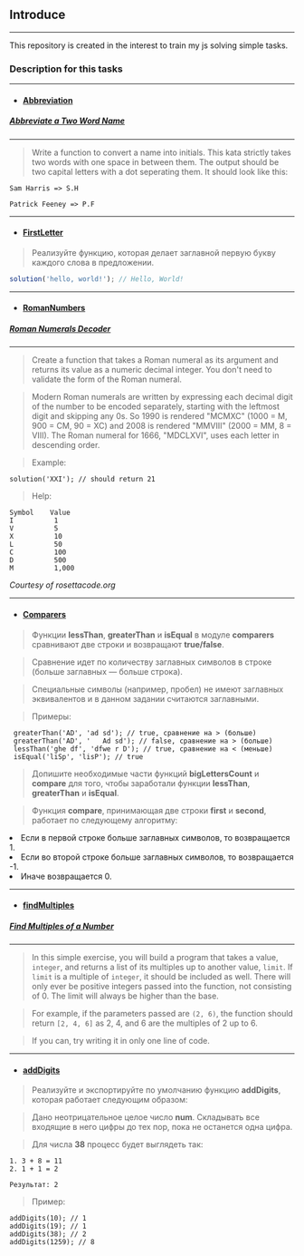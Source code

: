 ## Introduce ##
___
This repository is created in the interest to train my js solving simple tasks.

### Description for this tasks ####
___
- #### [Abbreviation](./Abbreviation) ####
##### [Abbreviate a Two Word Name](https://www.codewars.com/kata/abbreviate-a-two-word-name/javascript) #####
___
>Write a function to convert a name into initials. This kata strictly takes two words with one space in between them.
 The output should be two capital letters with a dot seperating them. It should look like this:
   
    Sam Harris => S.H
    
    Patrick Feeney => P.F
___
- #### [FirstLetter](./FirstLetter) ####
>Реализуйте функцию, которая делает заглавной первую букву каждого слова в предложении.

   ```js
   solution('hello, world!'); // Hello, World!
   ```
___
- #### [RomanNumbers](./RomanNumbers) ####
##### [Roman Numerals Decoder](https://www.codewars.com/kata/roman-numerals-decoder) #####
___
>Create a function that takes a Roman numeral as its argument and returns its value as a numeric decimal integer. You don't need to validate the form of the Roman numeral.

>Modern Roman numerals are written by expressing each decimal digit of the number to be encoded separately, starting with the leftmost digit and skipping any 0s. So 1990 is rendered "MCMXC" (1000 = M, 900 = CM, 90 = XC) and 2008 is rendered "MMVIII" (2000 = MM, 8 = VIII). The Roman numeral for 1666, "MDCLXVI", uses each letter in descending order.

>Example:

    solution('XXI'); // should return 21
>Help:

    Symbol    Value
    I          1
    V          5
    X          10
    L          50
    C          100
    D          500
    M          1,000

*Courtesy of rosettacode.org*
___
- #### [Comparers](./Comparers) ####
>Функции **lessThan**, **greaterThan** и **isEqual** в модуле **comparers** сравнивают две строки и возвращают **true/false**.

>Сравнение идет по количеству заглавных символов в строке (больше заглавных — больше строка).

>Специальные символы (например, пробел) не имеют заглавных эквивалентов и в данном задании считаются заглавными.

>Примеры:
    
     greaterThan('AD', 'ad sd'); // true, сравнение на > (больше)
     greaterThan('AD', '   Ad sd'); // false, сравнение на > (больше)
     lessThan('ghe df', 'dfwe r D'); // true, сравнение на < (меньше)
     isEqual('liSp', 'lisP'); // true

    
>Допишите необходимые части функций **bigLettersCount** и **compare**
> для того, чтобы заработали функции **lessThan**, **greaterThan** и **isEqual**.
    
>Функция **compare**, принимающая две строки **first** и **second**, работает по следующему алгоритму:
    
 <li>Если в первой строке больше заглавных символов, то возвращается 1.</li>
 <li>Если во второй строке больше заглавных символов, то возвращается -1.</li>
 <li>Иначе возвращается 0.</li>
 
 ___
 - #### [findMultiples](./findMultiples) ####
 ##### [Find Multiples of a Number](https://www.codewars.com/kata/find-multiples-of-a-number/javascript) #####
 ___
 > In this simple exercise, you will build a program that takes a value, `integer`, 
 >and returns a list of its multiples up to another value, `limit`. 
 >If `limit` is a multiple of `integer`, it should be included as well. 
 >There will only ever be positive integers passed into the function, not consisting of 0. 
 >The limit will always be higher than the base.
 
 >For example, if the parameters passed are `(2, 6)`, the function should return `[2, 4, 6]` as 2, 4, and 6 are the multiples of 2 up to 6.
 
 >If you can, try writing it in only one line of code.
___
- #### [addDigits](./addDigits) ####
>Реализуйте и экспортируйте по умолчанию функцию **addDigits**, которая работает следующим образом:
     
>Дано неотрицательное целое число **num**. Складывать все входящие в него цифры до тех пор, пока не останется одна цифра.
     
 >Для числа **38** процесс будет выглядеть так:

    1. 3 + 8 = 11
    2. 1 + 1 = 2
   `Результат: 2`
>Пример:
   
    addDigits(10); // 1
    addDigits(19); // 1
    addDigits(38); // 2
    addDigits(1259); // 8 
